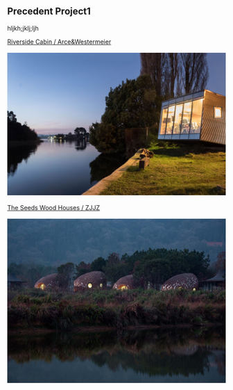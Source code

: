 ## Precedent Project1

hljkh;jklj;ljh

[Riverside Cabin / Arce&Westermeier](https://www.archdaily.com/966441/riverside-cabin-arce-and-westermeier?ad_medium=gallery)
<Br><Br><img alt="Bella" src="https://github.com/bellaaaaaaa216/portfolio/blob/gh-pages/westermeier-02-ok.jpg?raw=true" width="600">
<Br><Br>[The Seeds Wood Houses / ZJJZ](https://www.archdaily.com/961365/the-seeds-wood-houses-zjjz?ad_medium=gallery)
<Br><Br><img alt="Bella" src="https://github.com/bellaaaaaaa216/portfolio/blob/gh-pages/12_%E5%A4%9C%E6%99%AF_nightview.jpg?raw=true" width="600">
